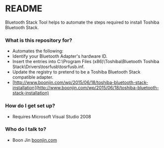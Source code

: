 # README #

Bluetooth Stack Tool helps to automate the steps required to install Toshiba Bluetooth Stack. 

### What is this repository for? ###

* Automates the following:
 * Identify your Bluetooth Adapter's hardware ID.
 * Insert the entries into C:\Program Files (x86)\Toshiba\Bluetooth Toshiba Stack\Drivers\tosrfusb\tosrfusb.inf.
 * Update the registry to pretend to be a Toshiba Bluetooth Stack compatible adapter.
* [http://www.boonjin.com/wp/2015/06/18/toshiba-bluetooth-stack-installation](http://www.boonjin.com/wp/2015/06/18/toshiba-bluetooth-stack-installation)

### How do I get set up? ###

* Requires Microsoft Visual Studio 2008


### Who do I talk to? ###

* Boon Jin [boonjin.com](http://www.boonjin.com)